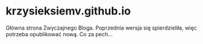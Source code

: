# krzysieksiemv.github.io
Główna strona Zwyczajnego Bloga. Poprzednia wersja się spierdzieliła, więc potrzeba opublikować nową. Co za pech...

